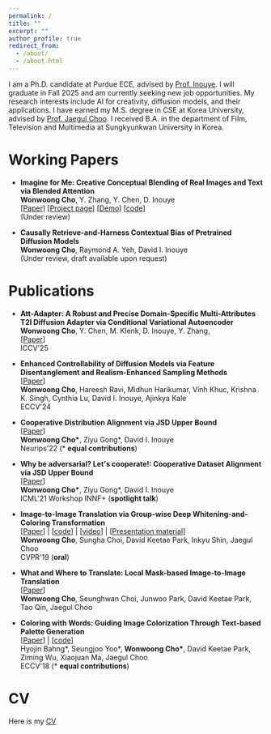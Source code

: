 ```yaml
---
permalink: /
title: ""
excerpt: ""
author_profile: true
redirect_from: 
  - /about/
  - /about.html
---
```


I am a Ph.D. candidate at Purdue ECE, advised by [Prof. Inouye](https://www.davidinouye.com/). I will graduate in Fall 2025 and am currently seeking new job opportunities. My research interests include AI for creativity, diffusion models, and their applications. I have earned my M.S. degree in CSE at Korea University, advised by [Prof. Jaegul Choo](https://sites.google.com/site/jaegulchoo/). I received B.A. in the department of Film, Television and Multimedia at Sungkyunkwan University in Korea. 


Working Papers
======

- **Imagine for Me: Creative Conceptual Blending of Real Images and Text via Blended Attention** <br/>
**Wonwoong Cho**, Y. Zhang, Y. Chen, D. Inouye <br/>
[[Paper](https://arxiv.org/pdf/2506.24085)] [[Project page](https://imagineforme.github.io/)] [[Demo](https://huggingface.co/spaces/WonwoongCho/IT-Blender)] [[code](https://github.com/WonwoongCho/IT-Blender)] <br/>
(Under review) <br/>


- **Causally Retrieve-and-Harness Contextual Bias of Pretrained Diffusion Models** <br/>
**Wonwoong Cho**, Raymond A. Yeh, David I. Inouye <br/>
(Under review, draft available upon request) <br/>


Publications
======
- **Att-Adapter: A Robust and Precise Domain-Specific Multi-Attributes T2I Diffusion Adapter via Conditional Variational Autoencoder** <br/>
**Wonwoong Cho**, Y. Chen, M. Klenk, D. Inouye, Y. Zhang, <br/>
[[Paper](https://arxiv.org/abs/2503.11937)] <br/>
ICCV'25 <br/>


- **Enhanced Controllability of Diffusion Models via Feature Disentanglement and Realism-Enhanced Sampling Methods** <br/>
[[Paper](https://arxiv.org/abs/2302.14368)] <br/>
**Wonwoong Cho**, Hareesh Ravi, Midhun Harikumar, Vinh Khuc, Krishna K. Singh, Cynthia Lu, David I. Inouye, Ajinkya Kale<br/>
ECCV'24 <br/>

- **Cooperative Distribution Alignment via JSD Upper Bound** <br/>
[[Paper](https://arxiv.org/abs/2207.02286)] <br/>
**Wonwoong Cho\***, Ziyu Gong\*, David I. Inouye<br/>
Neurips'22 (\* **equal contributions**)<br/>


- **Why be adversarial? Let's cooperate!: Cooperative Dataset Alignment via JSD Upper Bound** <br/>
[[Paper](https://openreview.net/forum?id=_l8XYZe88K4)] <br/>
**Wonwoong Cho\***, Ziyu Gong\*, David I. Inouye<br/>
ICML'21 Workshop INNF+ (**spotlight talk**)<br/>


- **Image-to-Image Translation via Group-wise Deep Whitening-and-Coloring Transformation** <br/>
[[Paper](https://arxiv.org/abs/1812.09912)] | [[code](https://github.com/WonwoongCho/GDWCT)] | [[video](https://youtu.be/PzALQZOy09c?t=364)] | [[Presentation material](https://drive.google.com/open?id=1Kkk0eYMV-ntqrCvb2vmdPSkZqla5Ix4W)]<br/>
**Wonwoong Cho**, Sungha Choi, David Keetae Park, Inkyu Shin, Jaegul Choo<br/>
CVPR'19 (**oral**)<br/>

- **What and Where to Translate: Local Mask-based Image-to-Image Translation** <br/>
[[Paper](https://arxiv.org/abs/1906.03598)]<br/>
**Wonwoong Cho**, Seunghwan Choi, Junwoo Park, David Keetae Park, Tao Qin, Jaegul Choo<br/>

- **Coloring with Words: Guiding Image Colorization Through Text-based Palette Generation**<br/>
[[Paper](https://arxiv.org/abs/1804.04128)] | [[code](https://github.com/awesome-davian/Text2Colors)]<br/>
Hyojin Bahng\*, Seungjoo Yoo\*, **Wonwoong Cho\***, David Keetae Park, Ziming Wu, Xiaojuan Ma, Jaegul Choo<br/>
ECCV'18 (\* **equal contributions**)<br/>




<!-- | <figure style="width: 120px"> <img src="{{ site.url }}{{ site.baseurl }}/images/cycada.jpg" alt=""> </figure> | **CyCADA: Cycle-Consistent Adversarial Domain Adaptation**<br/>Judy Hoffman, Eric Tzeng, **Taesung Park**, Jun-Yan Zhu, Phillip Isola, Kate Saenko, Alexei Efros, Trevor Darrell<br/>ICML 2018<br/>[paper](https://arxiv.org/pdf/1711.03213.pdf) \| [code](https://github.com/jhoffman/cycada_release) | -->
<!-- | <figure style="width: 120px"> <img src="{{ site.url }}{{ site.baseurl }}/images/humanioc.png" alt=""> </figure> |  **Inverse Optimal Control for Humanoid Locomotion**<br/>**Taesung Park**, Sergey Levine<br/>RSS Workshop on Inverse Optimal Control & Robotic Learning from Demonstration, 2013<br/>[Paper]({{ site.url }}{{ site.baseurl }}/files/humanioc.pdf)| -->


CV
======

Here is my [CV](https://drive.google.com/file/d/1zXnInUXTyLw7Cgm4QfZbLByS-q2TSJOL/view?usp=share_link)

<!-- Here's my [CV]({{ site.url }}{{ site.baseurl }}/files/CV_TaesungPark_20190318.pdf) -->
